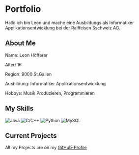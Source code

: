 # Portfolio 

Hallo ich bin Leon und mache eine Ausbildungs als Informatiker Applikationsentwicklung bei der Raiffeisen Sschweiz AG.
## About Me

Name: Leon Höfferer

Alter: 16

Region: 9000 St.Gallen

Ausbildung: Informatiker Applikationsentwicklung

Hobbys: Musik Produzieren, Programmieren

## My Skills

![Java](https://img.shields.io/badge/Java-35%25-orange)
![C/C++](https://img.shields.io/badge/C%2FC%2B%2B-50%25-green)
![Python](https://img.shields.io/badge/Python-85%25-yellow)
![MySQL](https://img.shields.io/badge/MySQL-80%25-lightgrey)

## Current Projects

All my Projects are on my [GitHub-Profile](https://github.com/nxkzty)
